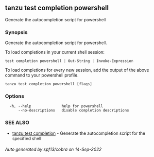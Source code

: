 ## tanzu test completion powershell

Generate the autocompletion script for powershell

### Synopsis

Generate the autocompletion script for powershell.

To load completions in your current shell session:

	test completion powershell | Out-String | Invoke-Expression

To load completions for every new session, add the output of the above command
to your powershell profile.


```
tanzu test completion powershell [flags]
```

### Options

```
  -h, --help              help for powershell
      --no-descriptions   disable completion descriptions
```

### SEE ALSO

* [tanzu test completion](tanzu_test_completion.md)	 - Generate the autocompletion script for the specified shell

###### Auto generated by spf13/cobra on 14-Sep-2022
